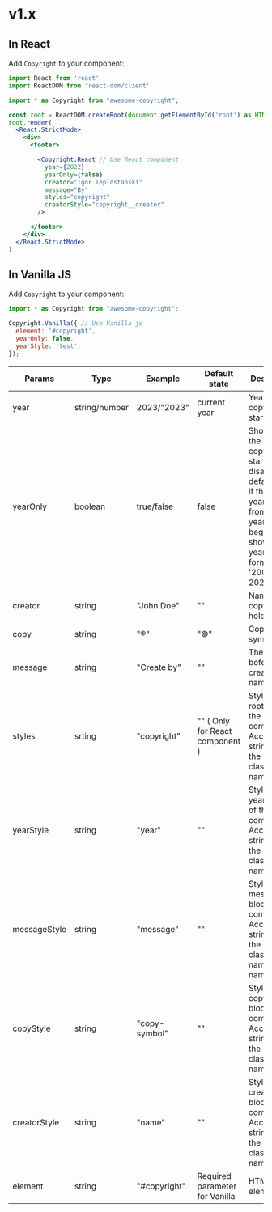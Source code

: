 # v1.x

## In React

Add `Copyright` to your component:

```jsx
import React from 'react'
import ReactDOM from 'react-dom/client'

import * as Copyright from "awesome-copyright";

const root = ReactDOM.createRoot(document.getElementById('root') as HTMLElement)
root.render(
  <React.StrictMode>
    <div>
      <footer>

        <Copyright.React // Use React component
          year={2022}
          yearOnly={false}
          creator="Igor Teplostanski"
          message="By"
          styles="copyright"
          creatorStyle="copyright__creator"
        />

      </footer>
    </div>
  </React.StrictMode>
)

```

## In Vanilla JS

Add `Copyright` to your component:

```js
import * as Copyright from "awesome-copyright";

Copyright.Vanilla({ // Use Vanilla js
  element: '#copyright',
  yearOnly: false,
  yearStyle: 'test',
});

```

| Params       | Type          | Example       | Default state                   | Description                                                                                                                                                                      |
| ------------ | ------------- | ------------- | ------------------------------- | -------------------------------------------------------------------------------------------------------------------------------------------------------------------------------- |
| year         | string/number | 2023/"2023"   | current year                    | Year of copyright start                                                                                                                                                          |
| yearOnly     | boolean       | true/false    | false                           | Show only the Year the copyright started. It is disabled by default and if the current year differs from the year of the beginning, it shows the years in the format '2000-2023' |
| creator      | string        | "John Doe"    | ""                              | Name of the copyright holder.                                                                                                                                                    |
| copy         | string        | "®"           | "©"                             | Copyright symbol                                                                                                                                                                 |
| message      | string        | "Create by"   | ""                              | The text before the creator 's name                                                                                                                                              |
| styles       | srting        | "copyright"   | "" ( Only for React component ) | Styles the root block of the component. Accepts a string with the CSS class name/names                                                                                           |
| yearStyle    | string        | "year"        | ""                              | Styles the year block of the component. Accepts a string with the CSS class name/names                                                                                           |
| messageStyle | string        | "message"     | ""                              | Styles the message block of the component. Accepts a string with the CSS class name/names name                                                                                   |
| copyStyle    | string        | "copy-symbol" | ""                              | Styles the copy symobl block of the component. Accepts a string with the CSS class name/names                                                                                    |
| creatorStyle | string        | "name"        | ""                              | Styles the creator block of the component. Accepts a string with the CSS class name/names                                                                                        |
| element      | string        | "#copyright"  | Required parameter for Vanilla  | HTML element id                                                                                                                                                                  |


